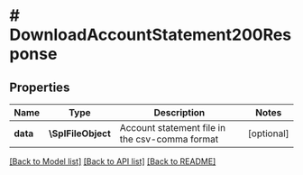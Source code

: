 # # DownloadAccountStatement200Response

## Properties

Name | Type | Description | Notes
------------ | ------------- | ------------- | -------------
**data** | **\SplFileObject** | Account statement file in the csv-comma format | [optional]

[[Back to Model list]](../../README.md#models) [[Back to API list]](../../README.md#endpoints) [[Back to README]](../../README.md)
